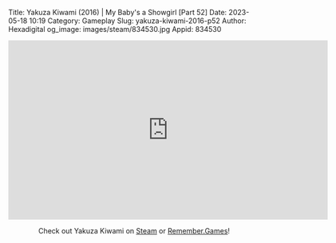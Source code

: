 Title: Yakuza Kiwami (2016) | My Baby's a Showgirl [Part 52]
Date: 2023-05-18 10:19
Category: Gameplay
Slug: yakuza-kiwami-2016-p52
Author: Hexadigital
og_image: images/steam/834530.jpg
Appid: 834530

<center><iframe src="https://www.youtube.com/embed/vxdcQ3xhDV8?feature=oembed" allow="accelerometer; autoplay; encrypted-media; gyroscope; picture-in-picture" width="640" height="360" frameborder="0"></iframe>

Check out Yakuza Kiwami on [Steam](https://store.steampowered.com/app/834530/?curator_clanid=34633900) or [Remember.Games](https://remember.games/game/342/)!</center>